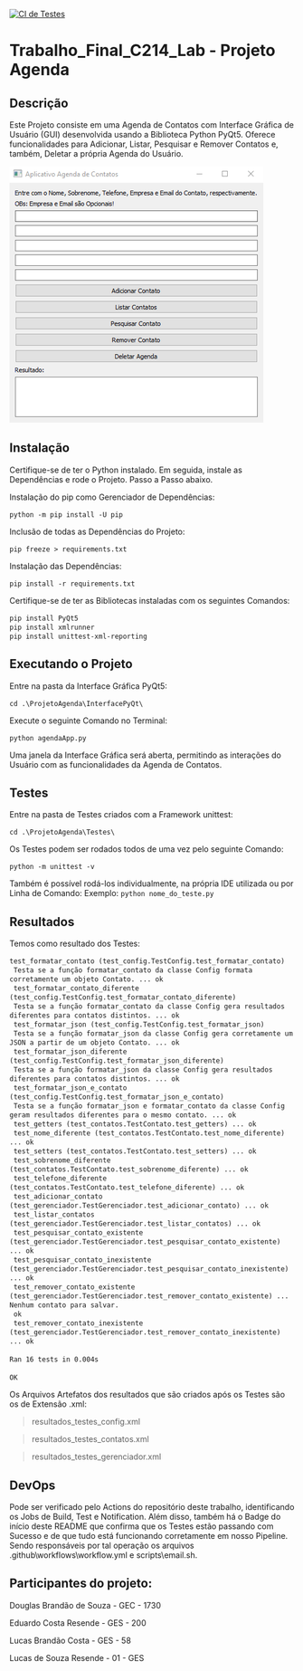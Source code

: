 [![CI de Testes](https://github.com/DouglasSouza05/Trabalho_Final_C214_Lab/actions/workflows/workflow.yml/badge.svg)](https://github.com/DouglasSouza05/Trabalho_Final_C214_Lab/actions/workflows/workflow.yml)

# Trabalho_Final_C214_Lab - Projeto Agenda

## Descrição

Este Projeto consiste em uma Agenda de Contatos com Interface Gráfica de Usuário (GUI) desenvolvida usando a Biblioteca Python PyQt5. Oferece funcionalidades para Adicionar, Listar, Pesquisar e Remover Contatos e, também, Deletar a própria Agenda do Usuário.

<img src = "agenda.png" />

## Instalação

Certifique-se de ter o Python instalado. Em seguida, instale as Dependências e rode o Projeto. Passo a Passo abaixo.

Instalação do pip como Gerenciador de Dependências:

```
python -m pip install -U pip
```

Inclusão de todas as Dependências do Projeto:

```
pip freeze > requirements.txt
```

Instalação das Dependências:

```
pip install -r requirements.txt
```

Certifique-se de ter as Bibliotecas instaladas com os seguintes Comandos:

```
pip install PyQt5
pip install xmlrunner
pip install unittest-xml-reporting
```

## Executando o Projeto

Entre na pasta da Interface Gráfica PyQt5:

```
cd .\ProjetoAgenda\InterfacePyQt\
```

Execute o seguinte Comando no Terminal:

```
python agendaApp.py
```

Uma janela da Interface Gráfica será aberta, permitindo as interações do Usuário com as funcionalidades da Agenda de Contatos.

## Testes

Entre na pasta de Testes criados com a Framework unittest:

```
cd .\ProjetoAgenda\Testes\
```

Os Testes podem ser rodados todos de uma vez pelo seguinte Comando:

```
python -m unittest -v
```

Também é possível rodá-los individualmente, na própria IDE utilizada ou por Linha de Comando:
Exemplo: `python nome_do_teste.py `

## Resultados

Temos como resultado dos Testes:

```
test_formatar_contato (test_config.TestConfig.test_formatar_contato)
 Testa se a função formatar_contato da classe Config formata corretamente um objeto Contato. ... ok
 test_formatar_contato_diferente (test_config.TestConfig.test_formatar_contato_diferente)
 Testa se a função formatar_contato da classe Config gera resultados diferentes para contatos distintos. ... ok
 test_formatar_json (test_config.TestConfig.test_formatar_json)
 Testa se a função formatar_json da classe Config gera corretamente um JSON a partir de um objeto Contato. ... ok
 test_formatar_json_diferente (test_config.TestConfig.test_formatar_json_diferente)
 Testa se a função formatar_json da classe Config gera resultados diferentes para contatos distintos. ... ok
 test_formatar_json_e_contato (test_config.TestConfig.test_formatar_json_e_contato)
 Testa se a função formatar_json e formatar_contato da classe Config geram resultados diferentes para o mesmo contato. ... ok
 test_getters (test_contatos.TestContato.test_getters) ... ok
 test_nome_diferente (test_contatos.TestContato.test_nome_diferente) ... ok
 test_setters (test_contatos.TestContato.test_setters) ... ok
 test_sobrenome_diferente (test_contatos.TestContato.test_sobrenome_diferente) ... ok
 test_telefone_diferente (test_contatos.TestContato.test_telefone_diferente) ... ok
 test_adicionar_contato (test_gerenciador.TestGerenciador.test_adicionar_contato) ... ok
 test_listar_contatos (test_gerenciador.TestGerenciador.test_listar_contatos) ... ok
 test_pesquisar_contato_existente (test_gerenciador.TestGerenciador.test_pesquisar_contato_existente) ... ok
 test_pesquisar_contato_inexistente (test_gerenciador.TestGerenciador.test_pesquisar_contato_inexistente) ... ok
 test_remover_contato_existente (test_gerenciador.TestGerenciador.test_remover_contato_existente) ... Nenhum contato para salvar.
 ok
 test_remover_contato_inexistente (test_gerenciador.TestGerenciador.test_remover_contato_inexistente) ... ok

Ran 16 tests in 0.004s

OK
```

Os Arquivos Artefatos dos resultados que são criados após os Testes são os de Extensão .xml:

> resultados_testes_config.xml

> resultados_testes_contatos.xml

> resultados_testes_gerenciador.xml

## DevOps

Pode ser verificado pelo Actions do repositório deste trabalho, identificando os Jobs de Build, Test e Notification. Além disso, também há o Badge do início deste README que confirma que os Testes estão passando com Sucesso e de que tudo está funcionando corretamente em nosso Pipeline.
Sendo responsáveis por tal operação os arquivos .github\workflows\workflow.yml e scripts\email.sh.

## Participantes do projeto:

Douglas Brandão de Souza - GEC - 1730

Eduardo Costa Resende - GES - 200

Lucas Brandão Costa - GES - 58

Lucas de Souza Resende - 01 - GES
